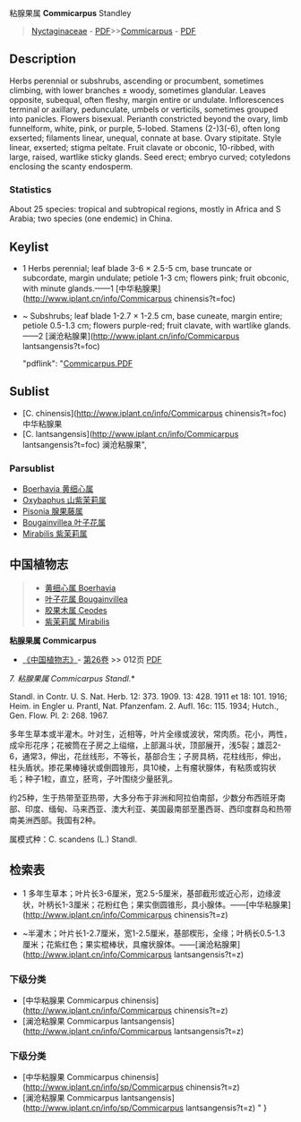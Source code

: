 粘腺果属 **Commicarpus** Standley

> [Nyctaginaceae](http://www.iplant.cn/info/Nyctaginaceae?t=foc) - [PDF](http://www.iplant.cn/foc/pdf/Nyctaginaceae.pdf)>>[Commicarpus](http://www.iplant.cn/info/Commicarpus?t=foc) - [PDF](http://www.iplant.cn/foc/pdf/Commicarpus.pdf)

## Description

Herbs perennial or subshrubs, ascending or procumbent, sometimes climbing, with lower branches ± woody, sometimes glandular. Leaves opposite, subequal, often fleshy, margin entire or undulate. Inflorescences terminal or axillary, pedunculate, umbels or verticils, sometimes grouped into panicles. Flowers bisexual. Perianth constricted beyond the ovary, limb funnelform, white, pink, or purple, 5-lobed. Stamens (2-)3(-6), often long exserted; filaments linear, unequal, connate at base. Ovary stipitate. Style linear, exserted; stigma peltate. Fruit clavate or obconic, 10-ribbed, with large, raised, wartlike sticky glands. Seed erect; embryo curved; cotyledons enclosing the scanty endosperm.

### Statistics
About 25 species: tropical and subtropical regions, mostly in Africa and S Arabia; two species (one endemic) in China.


## Keylist

* 1 Herbs perennial; leaf blade 3-6 × 2.5-5 cm, base truncate or subcordate, margin undulate; petiole 1-3 cm; flowers pink; fruit obconic, with minute glands.——1  [中华粘腺果](http://www.iplant.cn/info/Commicarpus chinensis?t=foc)
* ~ Subshrubs; leaf blade 1-2.7 × 1-2.5 cm, base cuneate, margin entire; petiole 0.5-1.3 cm; flowers purple-red; fruit clavate, with wartlike glands.——2  [澜沧粘腺果](http://www.iplant.cn/info/Commicarpus lantsangensis?t=foc)

  "pdflink": "[Commicarpus.PDF](http://www.iplant.cn/foc/pdf/Commicarpus.pdf)

## Sublist

* [C.  chinensis](http://www.iplant.cn/info/Commicarpus chinensis?t=foc)
 中华粘腺果
* [C.  lantsangensis](http://www.iplant.cn/info/Commicarpus lantsangensis?t=foc) 澜沧粘腺果",

### Parsublist

* [Boerhavia  黄细心属](http://www.iplant.cn/info/Boerhavia?t=foc)
* [Oxybaphus  山紫茉莉属](http://www.iplant.cn/info/Oxybaphus?t=foc)
* [Pisonia  腺果藤属](http://www.iplant.cn/info/Pisonia?t=foc)
* [Bougainvillea  叶子花属](http://www.iplant.cn/info/Bougainvillea?t=foc)
* [Mirabilis  紫茉莉属](http://www.iplant.cn/info/Mirabilis?t=foc)


## 中国植物志

> * [黄细心属  Boerhavia](Boerhavia-黄细心属.md)
> * [叶子花属  Bougainvillea](Bougainvillea-叶子花属.md)
> * [胶果木属  Ceodes](http://www.iplant.cn/info/Ceodes?t=z)
> * [紫茉莉属  Mirabilis](http://www.iplant.cn/info/Mirabilis?t=z)


**粘腺果属 Commicarpus**

* [《中国植物志》](http://www.iplant.cn/frps)- [第26卷](http://www.iplant.cn/frps/vol/26) >> 012页 [PDF](http://www.iplant.cn/frps/pdf/26/012y.pdf)


**7. 粘腺果属* Commicarpus Standl.**

Standl. in Contr. U. S. Nat. Herb. 12: 373. 1909. 13: 428. 1911 et 18: 101. 1916; Heim. in Engler u. Prantl, Nat. Pfanzenfam. 2. Aufl. 16c: 115. 1934; Hutch., Gen. Flow. Pl. 2: 268. 1967.

多年生草本或半灌木。叶对生，近相等，叶片全缘或波状，常肉质。花小，两性，成伞形花序；花被筒在子房之上缢缩，上部漏斗状，顶部展开，浅5裂；雄蕊2-6，通常3，伸出，花丝线形，不等长，基部合生；子房具柄，花柱线形，伸出，柱头盾状。掺花果棒锤状或倒圆锥形，具10棱，上有瘤状腺体，有粘质或钩状毛；种子1粒，直立，胚弯，子叶围绕少量胚乳。

约25种，生于热带至亚热带，大多分布于非洲和阿拉伯南部，少数分布西班牙南部、印度、缅甸、马来西亚、澳大利亚、美国最南部至墨西哥、西印度群岛和热带南美洲西部。我国有2种。

属模式种：C. scandens (L.) Standl.

## 检索表

* 1 多年生草本；叶片长3-6厘米，宽2.5-5厘米，基部截形或近心形，边缘波状，叶柄长1-3厘米；花粉红色；果实倒圆锥形，具小腺体。——[中华粘腺果](http://www.iplant.cn/info/Commicarpus chinensis?t=z)

* ~半灌木；叶片长1-2.7厘米，宽1-2.5厘米，基部楔形，全缘；叶柄长0.5-1.3厘米；花紫红色；果实棍棒状，具瘤状腺体。——[澜沧粘腺果](http://www.iplant.cn/info/Commicarpus lantsangensis?t=z)

### 下级分类
* [中华粘腺果  Commicarpus chinensis](http://www.iplant.cn/info/Commicarpus chinensis?t=z)
* [澜沧粘腺果  Commicarpus lantsangensis](http://www.iplant.cn/info/Commicarpus lantsangensis?t=z)

### 下级分类
* [中华粘腺果  Commicarpus chinensis](http://www.iplant.cn/info/sp/Commicarpus chinensis?t=z)
* [澜沧粘腺果  Commicarpus lantsangensis](http://www.iplant.cn/info/sp/Commicarpus lantsangensis?t=z)
"
}